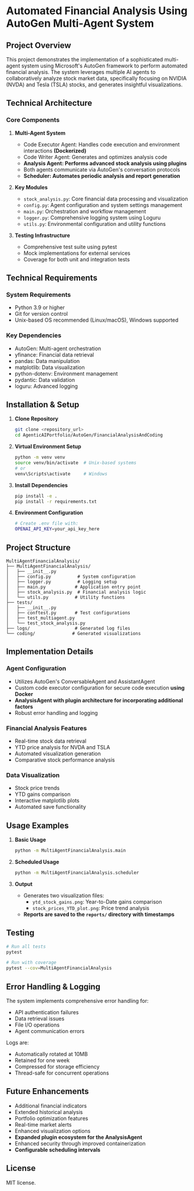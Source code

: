 # Automated Financial Analysis Using AutoGen Multi-Agent System

## Project Overview
This project demonstrates the implementation of a sophisticated multi-agent system using Microsoft's AutoGen framework to perform automated financial analysis. The system leverages multiple AI agents to collaboratively analyze stock market data, specifically focusing on NVIDIA (NVDA) and Tesla (TSLA) stocks, and generates insightful visualizations.

## Technical Architecture

### Core Components
1. **Multi-Agent System**
   - Code Executor Agent: Handles code execution and environment interactions **(Dockerized)**
   - Code Writer Agent: Generates and optimizes analysis code
   - **Analysis Agent: Performs advanced stock analysis using plugins**
   - Both agents communicate via AutoGen's conversation protocols
   - **Scheduler: Automates periodic analysis and report generation**

2. **Key Modules**
   - `stock_analysis.py`: Core financial data processing and visualization
   - `config.py`: Agent configuration and system settings management
   - `main.py`: Orchestration and workflow management
   - `logger.py`: Comprehensive logging system using Loguru
   - `utils.py`: Environmental configuration and utility functions

3. **Testing Infrastructure**
   - Comprehensive test suite using pytest
   - Mock implementations for external services
   - Coverage for both unit and integration tests

## Technical Requirements

### System Requirements
- Python 3.9 or higher
- Git for version control
- Unix-based OS recommended (Linux/macOS), Windows supported

### Key Dependencies
- AutoGen: Multi-agent orchestration
- yfinance: Financial data retrieval
- pandas: Data manipulation
- matplotlib: Data visualization
- python-dotenv: Environment management
- pydantic: Data validation
- loguru: Advanced logging

## Installation & Setup

1. **Clone Repository**
   ```bash
   git clone <repository_url>
   cd AgenticAIPortfolio/AutoGen/FinancialAnalysisAndCoding
   ```

2. **Virtual Environment Setup**
   ```bash
   python -m venv venv
   source venv/bin/activate  # Unix-based systems
   # or
   venv\Scripts\activate     # Windows
   ```

3. **Install Dependencies**
   ```bash
   pip install -e .
   pip install -r requirements.txt
   ```

4. **Environment Configuration**
   ```bash
   # Create .env file with:
   OPENAI_API_KEY=your_api_key_here
   ```

## Project Structure

```
MultiAgentFinancialAnalysis/
├── MultiAgentFinancialAnalysis/
│   ├── __init__.py
│   ├── config.py          # System configuration
│   ├── logger.py          # Logging setup
│   ├── main.py           # Application entry point
│   ├── stock_analysis.py  # Financial analysis logic
│   └── utils.py          # Utility functions
├── tests/
│   ├── __init__.py
│   ├── conftest.py       # Test configurations
│   ├── test_multiagent.py
│   └── test_stock_analysis.py
├── logs/                 # Generated log files
└── coding/              # Generated visualizations
```

## Implementation Details

### Agent Configuration
- Utilizes AutoGen's ConversableAgent and AssistantAgent
- Custom code executor configuration for secure code execution **using Docker**
- **AnalysisAgent with plugin architecture for incorporating additional factors**
- Robust error handling and logging

### Financial Analysis Features
- Real-time stock data retrieval
- YTD price analysis for NVDA and TSLA
- Automated visualization generation
- Comparative stock performance analysis

### Data Visualization
- Stock price trends
- YTD gains comparison
- Interactive matplotlib plots
- Automated save functionality

## Usage Examples

1. **Basic Usage**
   ```bash
   python -m MultiAgentFinancialAnalysis.main
   ```

2. **Scheduled Usage**
   ```bash
   python -m MultiAgentFinancialAnalysis.scheduler
   ```

3. **Output**
   - Generates two visualization files:
     - `ytd_stock_gains.png`: Year-to-Date gains comparison
     - `stock_prices_YTD_plot.png`: Price trend analysis
   - **Reports are saved to the `reports/` directory with timestamps**

## Testing

```bash
# Run all tests
pytest

# Run with coverage
pytest --cov=MultiAgentFinancialAnalysis
```

## Error Handling & Logging

The system implements comprehensive error handling for:
- API authentication failures
- Data retrieval issues
- File I/O operations
- Agent communication errors

Logs are:
- Automatically rotated at 10MB
- Retained for one week
- Compressed for storage efficiency
- Thread-safe for concurrent operations

## Future Enhancements
- Additional financial indicators
- Extended historical analysis
- Portfolio optimization features
- Real-time market alerts
- Enhanced visualization options
- **Expanded plugin ecosystem for the AnalysisAgent**
- Enhanced security through improved containerization
- **Configurable scheduling intervals**

## License
MIT license.